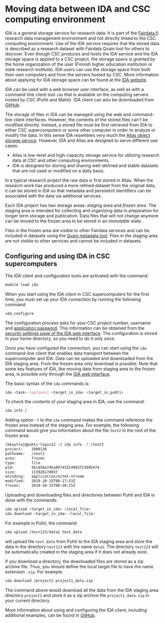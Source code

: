 # Moving data between IDA and CSC computing environment

IDA is a general storage service for research data. It is part of the
[Fairdata.fi]( https://www.fairdata.fi/) research data management environment
and not directly linked to the CSC computing environment. Use of the IDA
service requires that the stored data is described as a research dataset with
Fairdata Qvain tool for others to discover. Even though CSC produces and hosts
the IDA service and the IDA storage space is applied to a CSC project, the
storage space is granted by the home organization of the user (Finnish higher
education institution or state research institute). IDA users can use the
storage space from both their own computers and from the servers hosted by CSC.
More information about applying for IDA storage space can be found at the
[IDA website](https://www.fairdata.fi/en/ida/).

IDA can be used with a web browser user interface, as well as with a
command-line client tool `ida` that is available on the computing servers
hosted by CSC (Puhti and Mahti). IDA client can also be downloaded from
[GitHub](https://github.com/CSCfi/ida2-command-line-tools).

The storage of files in IDA can be managed using the web and command-line
client interfaces. However, the contents of the stored files can't be modified
directly. Instead, a stored file must be first retrieved from IDA to either CSC
supercomputers or some other computer in order to analyze or modify the data.
In this sense IDA resembles very much the
[Allas object storage service](../Allas/introduction.md). However, IDA and
Allas are designed to serve different use cases:

* Allas is low-level and high-capacity storage service for utilizing research
  data at CSC and other computing environments.
* IDA is designed for storing and sharing well-defined and stable datasets that
  are not used or modified on a daily basis.

In a typical research project the raw data is first stored in Allas. When the
research work has produced a more refined dataset from the original data, it
can be stored in IDA so that metadata and persistent identifiers can be
associated with the data via additional services.

Each IDA project has two storage areas: _staging area_ and _frozen area_. The
staging area is intended for collecting and organizing data in preparation for
longer term storage and publication. Data files that will not change anymore
can be moved to the frozen area to be stored in an _immutable_ state.

Files in the frozen area are visible to other Fairdata services and can be
included in datasets using the
[Qvain metadata tool](https://www.fairdata.fi/en/qvain/). Files in the staging
area are not visible to other services and cannot be included in datasets.

## Configuring and using IDA in CSC supercomputers

The IDA client and configuration tools are activated with the command:

```bash
module load ida
```

When you start using the IDA client in CSC supercomputers for the first time,
you must set up your IDA connection by running the following command:

```bash
ida_configure
```

The configuration process asks for your CSC project number, username and
[application password](https://www.fairdata.fi/en/ida/user-guide/#app-passwords).
This information can be obtained from the
[security settings page of the IDA web interface](https://ida.fairdata.fi/settings/user/security).
The configuration is stored in your home directory, so you need to do it only
once.

Once you have configured the connection, you can start using the `ida`
command-line client that enables data transport between the supercomputer and
IDA. Data can be uploaded and downloaded from the IDA staging area. From the
frozen area only download is possible. Note that some key features of IDA, like
moving data from staging area to the frozen area, is possible only through the
[IDA web interface](https://ida.fairdata.fi).

The basic syntax of the `ida` commands is:

```bash
ida <task> [options] <target_in_ida> <target_in_puhti>
```

To check the contents of your staging area in IDA, use the command:

```bash
ida info /
```

Adding option `-f` to the `ida` command makes the command reference the frozen
area instead of the staging area. For example, the following command would give
you information about the file `test2` in the root of the frozen area:

```bash
[kkayttaj@puhti-login12 ~] ida info -f /test2
project:    2000136
pathname:   /test2
area:       frozen
type:       file
pid:        5bc456a74ba89743214993f23695474
size:       113926178937
encoding:   application/octet-stream
modified:   2018-10-15T08:17:53Z
frozen:     2018-10-15T08:58:15Z
```

Uploading and downloading files and directories between Puhti and IDA is done
with the commands:

```bash
ida upload <target_in_ida> <local_file>
ida download <target_in_ida> <local_file> 
```

For example in Puhti, the command:

```bash
ida upload /test123/data1 test_data
```

will upload file `test_data` from Puhti to the IDA staging area and store the
data in the directory `test123` with the name `data1`. The directory `test123`
will be automatically created in the staging area if it does not already exist.

If you download a directory, the downloaded files are stored as a zip archive
file. Thus, you should define the local target file to have the name extension
`.zip`. For example:

```bash
ida download /project1 project1_data.zip
```

The command above would download all the data from the IDA staging area
directory `project1` and store it as a zip archive file `project1_data.zip` in
your current directory.

More information about using and configuring the IDA client, including
additional examples, can be found in
[GitHub](https://github.com/CSCfi/ida2-command-line-tools).
